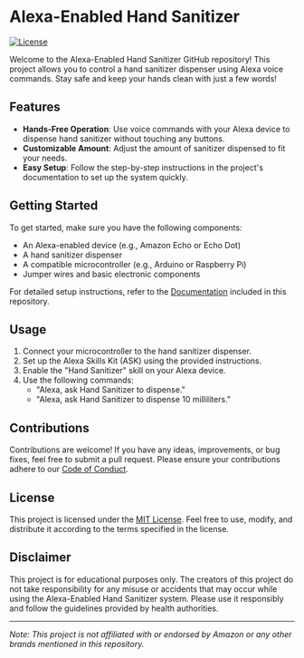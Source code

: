 # Alexa-Enabled Hand Sanitizer

[![License](https://img.shields.io/badge/License-MIT-blue.svg)](https://opensource.org/licenses/MIT)

Welcome to the Alexa-Enabled Hand Sanitizer GitHub repository! This project allows you to control a hand sanitizer dispenser using Alexa voice commands. Stay safe and keep your hands clean with just a few words!

## Features

- **Hands-Free Operation**: Use voice commands with your Alexa device to dispense hand sanitizer without touching any buttons.
- **Customizable Amount**: Adjust the amount of sanitizer dispensed to fit your needs.
- **Easy Setup**: Follow the step-by-step instructions in the project's documentation to set up the system quickly.

## Getting Started

To get started, make sure you have the following components:

- An Alexa-enabled device (e.g., Amazon Echo or Echo Dot)
- A hand sanitizer dispenser
- A compatible microcontroller (e.g., Arduino or Raspberry Pi)
- Jumper wires and basic electronic components

For detailed setup instructions, refer to the [Documentation](documentation.md) included in this repository.

## Usage

1. Connect your microcontroller to the hand sanitizer dispenser.
2. Set up the Alexa Skills Kit (ASK) using the provided instructions.
3. Enable the "Hand Sanitizer" skill on your Alexa device.
4. Use the following commands:
   - "Alexa, ask Hand Sanitizer to dispense."
   - "Alexa, ask Hand Sanitizer to dispense 10 milliliters."

## Contributions

Contributions are welcome! If you have any ideas, improvements, or bug fixes, feel free to submit a pull request. Please ensure your contributions adhere to our [Code of Conduct](code_of_conduct.md).

## License

This project is licensed under the [MIT License](LICENSE.md). Feel free to use, modify, and distribute it according to the terms specified in the license.

## Disclaimer

This project is for educational purposes only. The creators of this project do not take responsibility for any misuse or accidents that may occur while using the Alexa-Enabled Hand Sanitizer system. Please use it responsibly and follow the guidelines provided by health authorities.

---

*Note: This project is not affiliated with or endorsed by Amazon or any other brands mentioned in this repository.*
